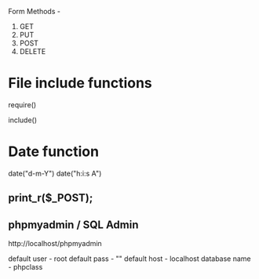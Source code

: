 Form Methods -
1. GET 
2. PUT
3. POST 
4. DELETE 

# File include functions 
require() 

include() 

# Date function 
date("d-m-Y") 
date("h:i:s A")

##  print_r($_POST); 

## phpmyadmin / SQL Admin 
http://localhost/phpmyadmin 

default user - root 
default pass - ""
default host - localhost
database name - phpclass